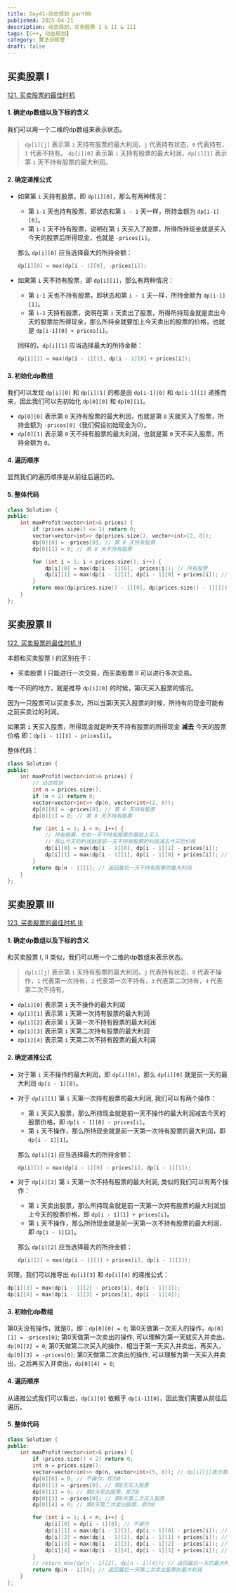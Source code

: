 ```yaml
---
title: Day41-动态规划 part08
published: 2025-04-21
description: 动态规划，买卖股票 I & II & III
tags: [C++, 动态规划]
category: 算法训练营
draft: false
---
```


## 买卖股票 I

[121. 买卖股票的最佳时机](https://leetcode.cn/problems/best-time-to-buy-and-sell-stock/)

#### 1. 确定dp数组以及下标的含义

我们可以用一个二维的dp数组来表示状态。

> `dp[i][j]` 表示第 `i` 天持有股票的最大利润，`j` 代表持有状态，`0` 代表持有，`1` 代表不持有。
> `dp[i][0]` 表示第 `i` 天持有股票的最大利润，`dp[i][1]` 表示第 `i` 天不持有股票的最大利润。

#### 2. 确定递推公式

- 如果第 `i` 天持有股票，即 `dp[i][0]`，那么有两种情况：
    - 第 `i-1` 天也持有股票，即状态和第 `i - 1` 天一样，所持金额为 `dp[i-1][0]`。
    - 第 `i-1` 天不持有股票，说明在第 `i` 天买入了股票，所得所持现金就是买入今天的股票后所得现金，也就是 `-prices[i]`。
    
    那么 `dp[i][0]` 应当选择最大的所持金额：
    ```cpp
    dp[i][0] = max(dp[i - 1][0], -prices[i]);
    ```

- 如果第 `i` 天不持有股票，即 `dp[i][1]`，那么有两种情况：
    - 第 `i-1` 天也不持有股票，即状态和第 `i - 1` 天一样，所持金额为 `dp[i-1][1]`。
    - 第 `i-1` 天持有股票，说明在第 `i` 天卖出了股票，所得所持现金就是卖出今天的股票后所得现金，那么所持金就要加上今天卖出的股票的价格，也就是 `dp[i-1][0] + prices[i]`。

    同样的，`dp[i][1]` 应当选择最大的所持金额：
    ```cpp
    dp[i][1] = max(dp[i - 1][1], dp[i - 1][0] + prices[i]);
    ```

#### 3. 初始化dp数组

我们可以发现 `dp[i][0]` 和 `dp[i][1]` 的都是由 `dp[i-1][0]` 和 `dp[i-1][1]` 递推而来，因此我们可以先初始化 `dp[0][0]` 和 `dp[0][1]`。

- `dp[0][0]` 表示第 `0` 天持有股票的最大利润，也就是第 `0` 天就买入了股票，所持金额为 `-prices[0]`（我们假设初始现金为0）。
- `dp[0][1]` 表示第 `0` 天不持有股票的最大利润，也就是第 `0` 天不买入股票，所持金额为 `0`。

#### 4. 遍历顺序

显然我们的遍历顺序是从前往后遍历的。

#### 5. 整体代码

```cpp
class Solution {
public:
    int maxProfit(vector<int>& prices) {
        if (prices.size() <= 1) return 0;
        vector<vector<int>> dp(prices.size(), vector<int>(2, 0));
        dp[0][0] = -prices[0]; // 第 0 天持有股票
        dp[0][1] = 0; // 第 0 天不持有股票

        for (int i = 1; i < prices.size(); i++) {
            dp[i][0] = max(dp[i - 1][0], -prices[i]); // 持有股票
            dp[i][1] = max(dp[i - 1][1], dp[i - 1][0] + prices[i]); // 不持有股票
        }
        return max(dp[prices.size() - 1][0], dp[prices.size() - 1][1]);
    }
};
```

## 买卖股票 II

[122. 买卖股票的最佳时机 II](https://leetcode.cn/problems/best-time-to-buy-and-sell-stock-ii/)

本题和买卖股票 I 的区别在于：
- 买卖股票 I 只能进行一次交易，而买卖股票 II 可以进行多次交易。

唯一不同的地方，就是推导 `dp[i][0]` 的时候，第i天买入股票的情况。

因为一只股票可以买卖多次，所以当第i天买入股票的时候，所持有的现金可能有之前买卖过的利润。

如果第 `i` 天买入股票，所得现金就是昨天不持有股票的所得现金 **减去** 今天的股票价格 即：`dp[i - 1][1] - prices[i]`。

整体代码：

```cpp
class Solution {
public:
    int maxProfit(vector<int>& prices) {
        // 动态规划
        int n = prices.size();
        if (n < 2) return 0;
        vector<vector<int>> dp(n, vector<int>(2, 0));
        dp[0][0] = -prices[0]; // 第 0 天持有股票
        dp[0][1] = 0; // 第 0 天不持有股票

        for (int i = 1; i < n; i++) {
            // 持有股票，在前一天不持有股票的基础上买入
            // 那么今天的利润就是前一天不持有股票的利润减去今天的价格
            dp[i][0] = max(dp[i - 1][0], dp[i - 1][1] - prices[i]); 
            dp[i][1] = max(dp[i - 1][1], dp[i - 1][0] + prices[i]); // 不持有股票
        }
        return dp[n - 1][1]; // 返回最后一天不持有股票的最大利润
    }
};
```

## 买卖股票 III

[123. 买卖股票的最佳时机 III](https://leetcode.cn/problems/best-time-to-buy-and-sell-stock-iii/)

#### 1. 确定dp数组以及下标的含义

和买卖股票 I, II 类似，我们可以用一个二维的dp数组来表示状态。

> `dp[i][j]` 表示第 `i` 天持有股票的最大利润，`j` 代表持有状态，`0` 代表不操作，`1` 代表第一次持有，`2` 代表第一次不持有，`3` 代表第二次持有，`4` 代表第二次不持有。

- `dp[i][0]` 表示第 `i` 天不操作的最大利润
- `dp[i][1]` 表示第 `i` 天第一次持有股票的最大利润
- `dp[i][2]` 表示第 `i` 天第一次不持有股票的最大利润
- `dp[i][3]` 表示第 `i` 天第二次持有股票的最大利润
- `dp[i][4]` 表示第 `i` 天第二次不持有股票的最大利润

#### 2. 确定递推公式

- 对于第 `i` 天不操作的最大利润，即 `dp[i][0]`，那么 `dp[i][0]` 就是前一天的最大利润 `dp[i - 1][0]`。

- 对于 `dp[i][1]` 第 `i` 天第一次持有股票的最大利润, 我们可以有两个操作：
    - 第 `i` 天买入股票，那么所持现金就是前一天不操作的最大利润减去今天的股票价格，即 `dp[i - 1][0] - prices[i]`。
    - 第 `i` 天不操作，那么所持现金就是前一天第一次持有股票的最大利润，即 `dp[i - 1][1]`。

    那么 `dp[i][1]` 应当选择最大的所持金额：
    ```cpp
    dp[i][1] = max(dp[i - 1][0] - prices[i], dp[i - 1][1]);
    ```

- 对于 `dp[i][2]` 第 `i` 天第一次不持有股票的最大利润, 类似的我们可以有两个操作：
    - 第 `i` 天卖出股票，那么所持现金就是前一天第一次持有股票的最大利润加上今天的股票价格，即 `dp[i - 1][1] + prices[i]`。
    - 第 `i` 天不操作，那么所持现金就是前一天第一次不持有股票的最大利润，即 `dp[i - 1][2]`。

    那么 `dp[i][2]` 应当选择最大的所持金额：
    ```cpp
    dp[i][2] = max(dp[i - 1][1] + prices[i], dp[i - 1][2]);
    ```

同理，我们可以推导出 `dp[i][3]` 和 `dp[i][4]` 的递推公式：
```cpp
dp[i][3] = max(dp[i - 1][2] - prices[i], dp[i - 1][3]);
dp[i][4] = max(dp[i - 1][3] + prices[i], dp[i - 1][4]);
```

#### 3. 初始化dp数组

第0天没有操作，就是0，即：`dp[0][0] = 0`;
第0天做第一次买入的操作，`dp[0][1] = -prices[0]`;
第0天做第一次卖出的操作, 可以理解为第一天就买入并卖出，`dp[0][2] = 0`;
第0天做第二次买入的操作，相当于第一天买入并卖出，再买入，`dp[0][3] = -prices[0]`;
第0天做第二次卖出的操作, 可以理解为第一天买入并卖出，之后再买入并卖出，`dp[0][4] = 0`;

#### 4. 遍历顺序
从递推公式我们可以看出，`dp[i][0]` 依赖于 `dp[i-1][0]`，因此我们需要从前往后遍历。

#### 5. 整体代码

```cpp
class Solution {
public:
    int maxProfit(vector<int>& prices) {
        if (prices.size() < 2) return 0;
        int n = prices.size();
        vector<vector<int>> dp(n, vector<int>(5, 0)); // dp[i][j]表示第i天第j种状态的最大利润
        dp[0][0] = 0; // 不操作，即为0
        dp[0][1] = -prices[0]; // 第0天买入股票
        dp[0][2] = 0; // 第0天卖出股票，即为0
        dp[0][3] = -prices[0]; // 第0天第二次买入股票
        dp[0][4] = 0; // 第0天第二次卖出股票，即为0

        for (int i = 1; i < n; i++) {
            dp[i][0] = dp[i - 1][0]; // 不操作
            dp[i][1] = max(dp[i - 1][1], dp[i - 1][0] - prices[i]); // 第i天第一次持有股票
            dp[i][2] = max(dp[i - 1][2], dp[i - 1][1] + prices[i]); // 第i天第一次不持有股票
            dp[i][3] = max(dp[i - 1][3], dp[i - 1][2] - prices[i]); // 第i天第二次持有股票
            dp[i][4] = max(dp[i - 1][4], dp[i - 1][3] + prices[i]); // 第i天第二次不持有股票
        }
        // return max(dp[n - 1][2], dp[n - 1][4]); // 返回最后一天的最大利润
        return dp[n - 1][4]; // 返回最后一天第二次卖出股票的最大利润
    }
};
```


